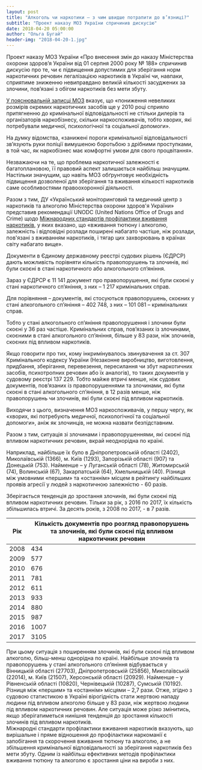 ```yaml
---
layout: post
title: "Алкоголь чи наркотики – з чим швидше потрапити до в’язниці?"
subtitle: "Проект наказу МОЗ України спричинив дискусію"
date: 2018-04-20 05:00:00
author: "Ольга Бугай"
header-img: "2018-04-20-1.jpg"
---
```


Проект наказу МОЗ України «Про внесення змін до наказу Міністерства охорони здоров’я України від 01 серпня 2000 року № 188» спричинив дискусію про те, чи є підвищення допустимих для зберігання норм наркотичних речовин легалізацією наркотиків в Україні чи, навпаки, сприятиме зниженню невиправдано великій кількості засуджених за злочини, пов’язані з обігом наркотиків без мети збуту.

[У пояснювальній записці МОЗ](http://moz.gov.ua/article/public-discussions-archive/proekt-nakazu-ministerstva-ohoroni-zdorov%E2%80%99ja-ukraini-%C2%ABpro-vnesennja-zmin-do-nakazu-ministerstva-ohoroni-zdorov%E2%80%99ja-ukraini-vid-01-serpnja-2000-roku--188%C2%BB) вказує, що «пониження невеликих розмірів окремих наркотичних засобів ще у 2010 році сприяло притягненню до кримінальної відповідальності не стільки дилерів та організаторів наркобізнесу, скільки наркоспоживачів, тобто хворих, які потребували медичної, психологічної та соціальної допомоги».

На думку відомства, «занижені пороги кримінальної відповідальності зв’язують руки поліції вимушеною боротьбою з дрібними проступками, в той час, як наркобізнес має комфортні умови для свого процвітання».

Незважаючи на те, що проблема наркотичної залежності є багатоплановою, її правовий аспект залишається найбільш значущим. Настільки значущим, що навіть МОЗ обґрунтовує необхідність підвищення дозволеної для зберігання та вживання кількості наркотиків саме особливостями правоохоронної діяльності.

Разом з тим, ДУ «Український моніторинговий та медичний центр з наркотиків та алкоголю Міністерства охорони здоров'я України» представив рекомендації UNODC (United Nations Office of Drugs and Crime) щодо [Міжнародних стандартів профілактики вживання наркотиків](http://www.ummcda.org.ua/attachments/article/88/049346248.pdf), у яких вказано, що «вживання тютюну і алкоголю, залежність і відповідні розлади поширені набагато частіше, ніж розлади, пов'язані з вживанням наркотиків, і тягар цих захворювань в країнах світу набагато вище».

Документи в Єдиному державному реєстрі судових рішень (ЄДРСР) дають можливість порівняти кількість правопорушень та злочинів, які були скоєні в стані наркотичного або алкогольного сп’яніння.

Зараз у ЄДРСР є 11 141 документ про правопорушення, які були скоєні у стані наркотичного сп’яніння, з них – 1 217 кримінальних справ.

Для порівняння – документів, які стосуються правопорушень, скоєних у стані алкогольного сп’яніння – 402 748, з них – 101 081 – кримінальних справ.

Тобто у стані алкогольного сп’яніння правопорушення і злочини були скоєні у 36 раз частіше. Кримінальних справ, пов’язаних із злочинами, скоєними в стані алкогольного сп’яніння, більше у 83 рази, ніж злочинів, скоєних під впливом наркотиків.

Якщо говорити про тих, кому інкримінувалось звинувачення за ст. 307 Кримінального кодексу України (Незаконне виробництво, виготовлення, придбання, зберігання, перевезення, пересилання чи збут наркотичних засобів, психотропних речовин або їх аналогів), то таких документів у судовому реєстрі 137 229. Тобто майже втричі менше, ніж судових документів, пов’язаних із правопорушеннями та злочинами, які були скоєні в стані алкогольного сп’яніння, в 12 разів менше, ніж правопорушень чи злочинів, які були скоєні під впливом наркотиків. 

Виходячи з цього, визначення МОЗ наркоспоживачів, у першу чергу, як «хворих, які потребують медичної, психологічної та соціальної допомоги», аніж як злочинців, не можна назвати безпідставним.

Разом з тим, ситуація зі злочинами і правопорушеннями, які скоєні під впливом наркотичних речовин, вкрай неоднорідна по країні.

Наприклад, найбільше їх було в Дніпропетровській області (2402), Миколаївській (1366), м. Київ (1293), Запорізькій області (907) та Донецькій (753). Найменше – у Луганській області (78), Житомирській (74), Волинській (67), Закарпатській (64), Хмельницькій (40). Різниця між умовними «першим» та «останнім» місцем в рейтингу найбільших проявів агресії у людей з наркотичною залежністю  - 60 разів.

Зберігається тенденція до зростання злочинів, які були скоєні під впливом наркотичних речовин. Тільки за рік, з 2016 по 2017, їх кількість збільшилась втричі. За десять років, з 2008 по 2017, - в 7 разів.
 
| Рік  | Кількість документів про розгляд правопорушень та злочинів, які були скоєні під впливом наркотичних речовин |
|------|-------------------------------------------------------------------------------------------------------------|
| 2008 | 434                                                                                                         |
| 2009 | 577                                                                                                         |
| 2010 | 676                                                                                                         |
| 2011 | 781                                                                                                         |
| 2012 | 611                                                                                                         |
| 2013 | 933                                                                                                         |
| 2014 | 880                                                                                                         |
| 2015 | 987                                                                                                         |
| 2016 | 1007                                                                                                        |
| 2017 | 3105                                                                                                        |

При цьому ситуація з поширенням злочинів, які були скоєні під впливом алкоголю, більш-менш однорідна по країні. Найбільше злочинів та правопорушень у стані алкогольного сп’яніння відбувається у Вінницькій області (27703), Дніпропетровській (25856), Миколаївській (22014), м. Київ (21507), Херсонській області (20929). Найменше – у Рівненській області (10820), Чернівецькій (10287), Сумській (10192). Різниця між «першим» та «останнім» місцями – 2,7 рази.
Отже, згідно з судовою статистикою в Україні вірогідність стати жертвою нападу людини під впливом алкоголю більше у 83 рази, ніж жертвою людини під впливом наркотичних речовин. Але ситуація може різко змінитись, якщо зберігатиметься нинішня тенденція до зростання кількості злочинів під впливом наркотиків.  
Міжнародні стандарти профілактики вживання наркотиків вказують, що вирішальне і пряме відношення до профілактики наркоманії є запобігання та скорочення вживання тютюну та алкоголю, а не збільшення кримінальної відповідальності за зберігання наркотиків без мети збуту. Одним із найбільш ефективних методів профілактики вживання тютюну та алкоголю є зростання ціни на вироби з них.